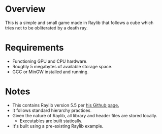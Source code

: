 # Overview

This is a simple and small game made in Raylib that follows a cube which tries not to be obliterated by a death ray.

# Requirements

- Functioning GPU and CPU hardware.
- Roughly 5 megabytes of available storage space.
- GCC or MinGW installed and running.

# Notes

- This contains Raylib version 5.5 per [his Github page.](https://github.com/raysan5/raylib)
- It follows standard hierarchy practices.
- Given the nature of Raylib, all library and header files are stored locally.
	- Executables are built statically.
- It's built using a pre-existing Raylib example.
